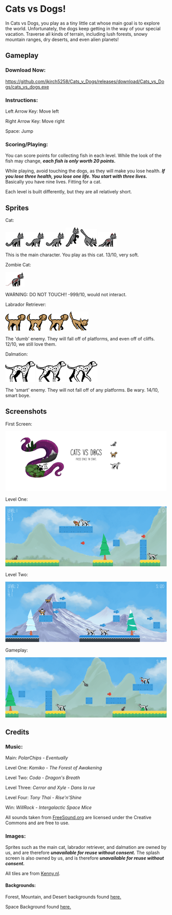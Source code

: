 # Cats vs Dogs!

In Cats vs Dogs, you play as a tiny little cat whose main goal is to explore the world. Unfortunately, the dogs keep getting in the way of your special vacation. Traverse all kinds of terrain, including lush forests, snowy mountain ranges, dry deserts, and even alien planets!

## Gameplay
### Download Now:
https://github.com/jkirch5258/Cats_v_Dogs/releases/download/Cats_vs_Dogs/cats_vs_dogs.exe


### Instructions:

Left Arrow Key: Move left

Right Arrow Key: Move right

Space: Jump

### Scoring/Playing:

You can score points for collecting fish in each level. While the look of the fish may change, ***each fish is only worth 20 points.***

While playing, avoid touching the dogs, as they will make you lose health. ***If you lose three health, you lose one life. You start with three lives.*** Basically you have nine lives. Fitting for a cat.

Each level is built differently, but they are all relatively short.

## Sprites

Cat:

![Cat](/assets/images/characters/hero/cat.png)
![Cat_walk](/assets/images/characters/hero/cat_walk_1.png)
![Cat_walk_2](/assets/images/characters/hero/cat_walk_2.png)
![Cat_jump](/assets/images/characters/hero/cat_jump.png)
![Cat_fall](/assets/images/characters/hero/cat_fall.png)
![Cat_hurt](/assets/images/characters/hero/cat_hurt.png)

This is the main character. You play as this cat. 13/10, very soft.

Zombie Cat:

![Zombie_cat](/assets/images/characters/enemy/zombie_cat.png)

WARNING: DO NOT TOUCH!! -999/10, would not interact.

Labrador Retriever:

![Dog_1](/assets/images/characters/enemy/dog.png)
![Dog_1_walk_1](/assets/images/characters/enemy/dog_walk_1.png)
![Dog_1_walk_2](/assets/images/characters/enemy/dog_walk_2.png)
![Dog_1_fall](/assets/images/characters/enemy/dog_fall.png)

The 'dumb' enemy. They will fall off of platforms, and even off of cliffs. 12/10, we still love them.

Dalmation:

![Dog_2](/assets/images/characters/enemy/dog_2.png)
![Dog_2_walk_1](/assets/images/characters/enemy/dog_2_walk_1.png)
![Dog_2_walk_2](/assets/images/characters/enemy/dog_2_walk_2.png)

The 'smart' enemy. They will not fall off of any platforms. Be wary. 14/10, smart boye.

## Screenshots
First Screen:

![Main](/Screen_Shots/splash_screen_screenshot.PNG)

Level One:

![One](/Screen_Shots/level_one_screenshot.PNG)

Level Two:

![Two](/Screen_Shots/level_two_screenshot.PNG)

Gameplay:

![Gameplay](/Screen_Shots/gameplay_screenshot.PNG)

## Credits

### Music:

Main: *PolarChips - Eventually*

Level One: *Kamiko - The Forest of Awakening*

Level Two: *Coda - Dragon's Breath*

Level Three: *Cerror and Xyle - Dans la rue*

Level Four: *Tony Thai - Rise'n'Shine*

Win: *WillRock - Intergalactic Space Mice*

All sounds taken from [FreeSound.org](https://freesound.org/) are licensed under the Creative Commons and are free to use.

### Images:

Sprites such as the main cat, labrador retriever, and dalmation are owned by us, and are therefore ***unavailable for reuse without consent.*** The splash screen is also owned by us, and is therefore ***unavailable for reuse without consent.***

All tiles are from [Kenny.nl](https://www.kenney.nl/).

#### Backgrounds:

Forest, Mountain, and Desert backgrounds found [here.](https://opengameart.org/)

Space Background found [here.](https://pngtree.com/freebackground/aesthetic-universe-starry-background_142975.html)


